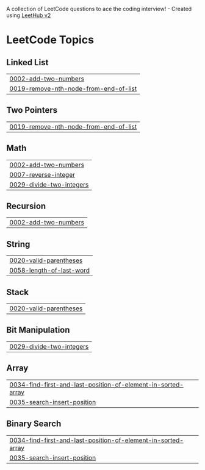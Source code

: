 A collection of LeetCode questions to ace the coding interview! - Created using [LeetHub v2](https://github.com/arunbhardwaj/LeetHub-2.0)
<!---LeetCode Topics Start-->
# LeetCode Topics
## Linked List
|  |
| ------- |
| [0002-add-two-numbers](https://github.com/Rosshhhh/Leetcode/tree/master/0002-add-two-numbers) |
| [0019-remove-nth-node-from-end-of-list](https://github.com/Rosshhhh/Leetcode/tree/master/0019-remove-nth-node-from-end-of-list) |
## Two Pointers
|  |
| ------- |
| [0019-remove-nth-node-from-end-of-list](https://github.com/Rosshhhh/Leetcode/tree/master/0019-remove-nth-node-from-end-of-list) |
## Math
|  |
| ------- |
| [0002-add-two-numbers](https://github.com/Rosshhhh/Leetcode/tree/master/0002-add-two-numbers) |
| [0007-reverse-integer](https://github.com/Rosshhhh/Leetcode/tree/master/0007-reverse-integer) |
| [0029-divide-two-integers](https://github.com/Rosshhhh/Leetcode/tree/master/0029-divide-two-integers) |
## Recursion
|  |
| ------- |
| [0002-add-two-numbers](https://github.com/Rosshhhh/Leetcode/tree/master/0002-add-two-numbers) |
## String
|  |
| ------- |
| [0020-valid-parentheses](https://github.com/Rosshhhh/Leetcode/tree/master/0020-valid-parentheses) |
| [0058-length-of-last-word](https://github.com/Rosshhhh/Leetcode/tree/master/0058-length-of-last-word) |
## Stack
|  |
| ------- |
| [0020-valid-parentheses](https://github.com/Rosshhhh/Leetcode/tree/master/0020-valid-parentheses) |
## Bit Manipulation
|  |
| ------- |
| [0029-divide-two-integers](https://github.com/Rosshhhh/Leetcode/tree/master/0029-divide-two-integers) |
## Array
|  |
| ------- |
| [0034-find-first-and-last-position-of-element-in-sorted-array](https://github.com/Rosshhhh/Leetcode/tree/master/0034-find-first-and-last-position-of-element-in-sorted-array) |
| [0035-search-insert-position](https://github.com/Rosshhhh/Leetcode/tree/master/0035-search-insert-position) |
## Binary Search
|  |
| ------- |
| [0034-find-first-and-last-position-of-element-in-sorted-array](https://github.com/Rosshhhh/Leetcode/tree/master/0034-find-first-and-last-position-of-element-in-sorted-array) |
| [0035-search-insert-position](https://github.com/Rosshhhh/Leetcode/tree/master/0035-search-insert-position) |
<!---LeetCode Topics End-->